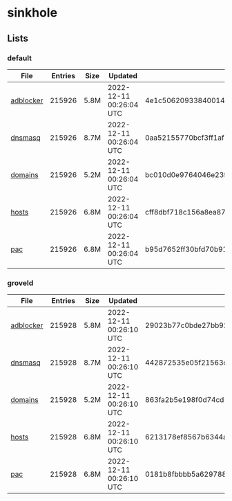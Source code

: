 # sinkhole

## Lists

### default

|File|Entries|Size|Updated|Hash|
|-|-|-|-|-|
|[adblocker](https://raw.githubusercontent.com/groveld/sinkhole/lists/default/adblocker.txt)|215926|5.8M|2022-12-11 00:26:04 UTC|4e1c5062093384001406a9a639d2be57fc63c23586e770be61ed8e77031265ca|
|[dnsmasq](https://raw.githubusercontent.com/groveld/sinkhole/lists/default/dnsmasq.txt)|215926|8.7M|2022-12-11 00:26:04 UTC|0aa52155770bcf3ff1af15ef9ee0887b465bd424f61c2dc9d2b75cf068aa4372|
|[domains](https://raw.githubusercontent.com/groveld/sinkhole/lists/default/domains.txt)|215926|5.2M|2022-12-11 00:26:04 UTC|bc010d0e9764046e23f2210471a2f3e0dc055ebba4f9b8feee9bb14e3900d312|
|[hosts](https://raw.githubusercontent.com/groveld/sinkhole/lists/default/hosts.txt)|215926|6.8M|2022-12-11 00:26:04 UTC|cff8dbf718c156a8ea87e27070dfda738de7fc6982c20f9447d2b2d38fb31181|
|[pac](https://raw.githubusercontent.com/groveld/sinkhole/lists/default/pac.txt)|215926|6.8M|2022-12-11 00:26:04 UTC|b95d7652ff30bfd70b9175082509cb4e550f183a436ed09b25aee58fafb7807f|

### groveld

|File|Entries|Size|Updated|Hash|
|-|-|-|-|-|
|[adblocker](https://raw.githubusercontent.com/groveld/sinkhole/lists/groveld/adblocker.txt)|215928|5.8M|2022-12-11 00:26:10 UTC|29023b77c0bde27bb921edc140717b32c6e4661a2ab1b31d7d13c2cdfaf1c7fc|
|[dnsmasq](https://raw.githubusercontent.com/groveld/sinkhole/lists/groveld/dnsmasq.txt)|215928|8.7M|2022-12-11 00:26:10 UTC|442872535e05f21563c21ac2994a2dc8eaca08b9f3604b8aa061c0af2cdde851|
|[domains](https://raw.githubusercontent.com/groveld/sinkhole/lists/groveld/domains.txt)|215928|5.2M|2022-12-11 00:26:10 UTC|863fa2b5e198f0d74cd5d5b3213758305f033e4db2c22b16db2aa42e9ed2191a|
|[hosts](https://raw.githubusercontent.com/groveld/sinkhole/lists/groveld/hosts.txt)|215928|6.8M|2022-12-11 00:26:10 UTC|6213178ef8567b6344a95689a69fae9c56b38921766a9d4b836d3531e8308f77|
|[pac](https://raw.githubusercontent.com/groveld/sinkhole/lists/groveld/pac.txt)|215928|6.8M|2022-12-11 00:26:10 UTC|0181b8fbbbb5a629788bf730f65463f5662db01ba53cd40a67f5f488b3287bd1|
